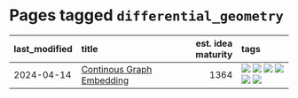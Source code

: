 # Pages tagged `differential_geometry`

|last_modified|title|est. idea maturity|tags
|:---|:---|---:|:---|
|2024-04-14|[Continous Graph Embedding](../continuous_graph_embedding.md)|1364|[![](https://img.shields.io/badge/tag-differential_geometry-76bb24)](../tags/differential_geometry.md) [![](https://img.shields.io/badge/tag-experimental-1614f8)](../tags/experimental.md) [![](https://img.shields.io/badge/tag-gnn-496a1)](../tags/gnn.md) [![](https://img.shields.io/badge/tag-ricci_tensor-683f3)](../tags/ricci_tensor.md) [![](https://img.shields.io/badge/tag-riemannian_geometry-96bcc)](../tags/riemannian_geometry.md) [![](https://img.shields.io/badge/tag-topology-77485f)](../tags/topology.md)|